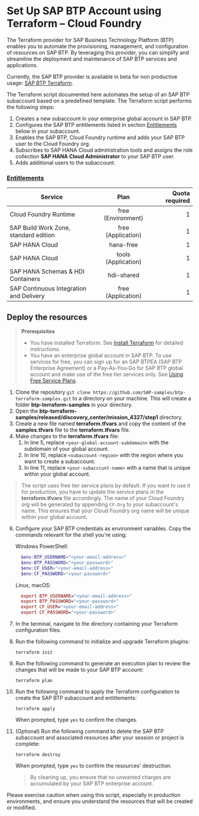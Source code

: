 # Set Up SAP BTP Account using Terraform – Cloud Foundry

The Terraform provider for SAP Business Technology Platform (BTP) enables you to automate the provisioning, management, and configuration of resources on&nbsp;SAP BTP. By leveraging this provider, you can simplify and streamline the deployment and maintenance of SAP BTP services and applications.

Currently, the SAP BTP provider is available in beta for non productive usage: [SAP BTP Terraform](https://registry.terraform.io/providers/SAP/btp/latest).

The Terraform script documented here automates the setup of an SAP BTP subaccount based on a predefined template. The Terraform script performs the following steps:

1. Creates a new subaccount in your enterprise global account in SAP BTP.
1. Configures the SAP BTP entitlements listed in section [Entitlements](#entitlements) below in your subaccount.
2. Enables the SAP BTP, Cloud Foundry runtime and adds your SAP BTP user to the Cloud Foundry org.
3. Subscribes to SAP HANA Cloud administration tools and assigns the role collection **SAP HANA Cloud Administrator** to your SAP BTP user.
5. Adds additional users to the subaccount.

### [Entitlements ](https://github.tools.sap/refapps/incidents-mgmt/blob/main/documentation/administrate/Prepare-BTP/Configure-BTP-CF.md)

| Service     |      Plan      |  Quota required |
| ------------- | :-----------: | ----: |
| Cloud Foundry Runtime     | free (Environment) | 1 |
| SAP Build Work Zone, standard edition    |  free (Application)    |   1 |
| SAP HANA Cloud |   hana-free    |    1 |
| SAP HANA Cloud |   tools (Application)   |    1 |
| SAP HANA Schemas & HDI Containers |   hdi-shared   |    1 |
| SAP Continuous Integration and Delivery |	free (Application)   |    1 |

## Deploy the resources

> **Prerequisites**
>
> - You have installed Terraform. See [Install Terraform](https://developer.hashicorp.com/terraform/tutorials/aws-get-started/install-cli) for detailed instructions.
> - You have an enterprise global account in SAP BTP. To use services for free, you can sign up for an SAP BTPEA (SAP BTP Enterprise Agreement) or a Pay-As-You-Go for SAP BTP global account and make use of the free tier services only. See [Using Free Service Plans](https://help.sap.com/docs/btp/sap-business-technology-platform/using-free-service-plans?version=Cloud).


1. Clone the repository `git clone https://github.com/SAP-samples/btp-terraform-samples.git` to a directory on your machine. This will create a folder **btp-terraform-samples** in your directory.
2. Open the **btp-terraform-samples/released/discovery_center/mission_4327/step1** directory.
4. Create a new file named **terraform.tfvars** and copy the content of the **samples.tfvars** file to the **terraform.tfvars** file. 
5. Make changes to the **terraform.tfvars** file:
    1. In line 5, replace `<your-global-account-subdomain>` with the subdomain of your global account. 
    2. In line 10, replace `<subaccount-region>` with the region where you want to create a subaccount.
    3. In line 11, replace `<your-subacccunt-name>` with a name that is unique within your global account.
  
  > The script uses free tier service plans by default. If you want to use it for production, you have to update the service plans in the **terraform.tfvars**  file accordingly.
  > The name of your Cloud Foundry org will be generated by appending `CF-Org` to your subaccount's name. This ensures that your Cloud Foundry org name will be unique within your global account.

6. Configure your SAP BTP credentials as environment variables. Copy the commands relevant for the shell you're using:
   
    Windows PowerShell:
    ```Powershell
      $env:BTP_USERNAME="<your-email-address>"
      $env:BTP_PASSWORD="<your-password>"
      $env:CF_USER="<your-email-address>"
      $env:CF_PASSWORD="<your-password>"
    ```
    Linux, macOS:
    ```mac OS
      export BTP_USERNAME="<your-email-address>"
      export BTP_PASSWORD="<your-password>"
      export CF_USER="<your-email-address>"
      export CF_PASSWORD="<your-password>"
    ```
6. In the terminal, navigate to the directory containing your Terraform configuration files. 

7. Run the following command to initialize and upgrade Terraform plugins:

    ```shell
    terraform init
    ```

7. Run the following command to generate an execution plan to review the changes that will be made to your SAP BTP account:

    ```shell
    terraform plan
    ```

8. Run the following command to apply the Terraform configuration to create the SAP BTP subaccount and entitlements:

    ```shell
    terraform apply
    ```

    When prompted, type `yes` to confirm the changes.

9. (Optional) Run the following command to delete the SAP BTP subaccount and associated resources after your session or project is complete:

    ```shell
    terraform destroy
    ```

    When prompted, type `yes` to confirm the resources' destruction.

    > By cleaning up, you ensure that no unwanted charges are accumulated by your SAP BTP enterprise account.

Please exercise caution when using this script, especially in production environments, and ensure you understand the resources that will be created or modified.